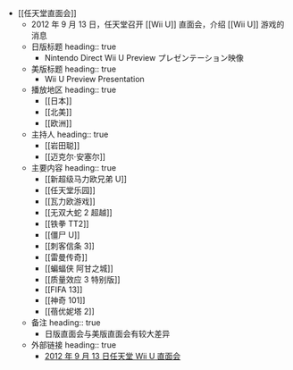 - [[任天堂直面会]]
	- 2012 年 9 月 13 日，任天堂召开 [[Wii U]] 直面会，介绍 [[Wii U]] 游戏的消息
	- 日版标题
	  heading:: true
		- Nintendo Direct Wii U Preview プレゼンテーション映像
	- 美版标题
	  heading:: true
		- Wii U Preview Presentation
	- 播放地区
	  heading:: true
		- [[日本]]
		- [[北美]]
		- [[欧洲]]
	- 主持人
	  heading:: true
		- [[岩田聪]]
		- [[迈克尔·安塞尔]]
	- 主要内容
	  heading:: true
		- [[新超级马力欧兄弟 U]]
		- [[任天堂乐园]]
		- [[瓦力欧游戏]]
		- [[无双大蛇 2 超越]]
		- [[铁拳 TT2]]
		- [[僵尸 U]]
		- [[刺客信条 3]]
		- [[雷曼传奇]]
		- [[蝙蝠侠 阿甘之城]]
		- [[质量效应 3 特别版]]
		- [[FIFA 13]]
		- [[神奇 101]]
		- [[蓓优妮塔 2]]
	- 备注
	  heading:: true
		- 日版直面会与美版直面会有较大差异
	- 外部链接
	  heading:: true
		- [2012 年 9 月 13 日任天堂 Wii U 直面会](https://www.bilibili.com/video/BV1sJ411Q7Yr/)